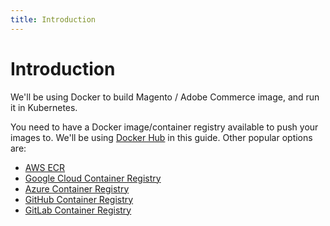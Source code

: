 ```yaml
---
title: Introduction
---
```


# Introduction

We'll be using Docker to build Magento / Adobe Commerce image, and run it in Kubernetes.

You need to have a Docker image/container registry available to push your images to. We'll be using [Docker Hub](https://hub.docker.com) in this guide.
Other popular options are:

* [AWS ECR](https://aws.amazon.com/ecr/)
* [Google Cloud Container Registry](https://cloud.google.com/container-registry)
* [Azure Container Registry](https://azure.microsoft.com/en-us/services/container-registry/)
* [GitHub Container Registry](https://docs.github.com/en/packages/working-with-a-github-packages-registry/working-with-the-docker-registry)
* [GitLab Container Registry](https://docs.gitlab.com/ee/user/packages/container_registry/)
